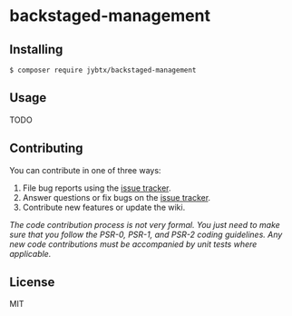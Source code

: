 <h1> backstaged-management </h1>

## Installing

```shell
$ composer require jybtx/backstaged-management
```

## Usage

TODO

## Contributing

You can contribute in one of three ways:

1. File bug reports using the [issue tracker](https://github.com/jybtx/backstaged-management/issues).
2. Answer questions or fix bugs on the [issue tracker](https://github.com/jybtx/backstaged-management/issues).
3. Contribute new features or update the wiki.

_The code contribution process is not very formal. You just need to make sure that you follow the PSR-0, PSR-1, and PSR-2 coding guidelines. Any new code contributions must be accompanied by unit tests where applicable._

## License

MIT